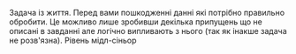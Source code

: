 Задача із життя. Перед вами пошкодженні данні які потрібно правильно обробити. Це можливо лише зробивши декілька припущень що не описані в завданні але логічно випливають з нього (так як інакше задача не розв'язна). Рівень мідл-сіньор